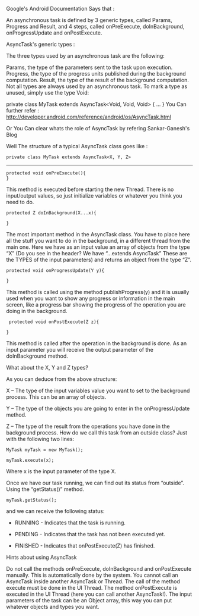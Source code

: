 Google's Android Documentation Says that :

An asynchronous task is defined by 3 generic types, called Params, Progress and Result, and 4 steps, called onPreExecute, doInBackground, onProgressUpdate and onPostExecute.

AsyncTask's generic types :

The three types used by an asynchronous task are the following:

Params, the type of the parameters sent to the task upon execution.
Progress, the type of the progress units published during the background computation.
Result, the type of the result of the background computation.
Not all types are always used by an asynchronous task. To mark a type as unused, simply use the type Void:

 private class MyTask extends AsyncTask<Void, Void, Void> { ... }
You Can further refer : http://developer.android.com/reference/android/os/AsyncTask.html

Or You Can clear whats the role of AsyncTask by refering Sankar-Ganesh's Blog

Well The structure of a typical AsyncTask class goes like :

    private class MyTask extends AsyncTask<X, Y, Z>
  
  ---
  
    protected void onPreExecute(){
    }
This method is executed before starting the new Thread. There is no input/output values, so just initialize variables or whatever you think you need to do.

    protected Z doInBackground(X...x){

    }
The most important method in the AsyncTask class. You have to place here all the stuff you want to do in the background, in a different thread from the main one. Here we have as an input value an array of objects from the type “X” (Do you see in the header? We have “...extends AsyncTask” These are the TYPES of the input parameters) and returns an object from the type “Z”.

    protected void onProgressUpdate(Y y){
     
    }
This method is called using the method publishProgress(y) and it is usually used when you want to show any progress or information in the main screen, like a progress bar showing the progress of the operation you are doing in the background.

     protected void onPostExecute(Z z){
     
    }
This method is called after the operation in the background is done. As an input parameter you will receive the output parameter of the doInBackground method.

What about the X, Y and Z types?

As you can deduce from the above structure:

 X – The type of the input variables value you want to set to the background process. This can be an array of objects.

 Y – The type of the objects you are going to enter in the onProgressUpdate method.

 Z – The type of the result from the operations you have done in the background process.
How do we call this task from an outside class? Just with the following two lines:

    MyTask myTask = new MyTask();

    myTask.execute(x);
Where x is the input parameter of the type X.

Once we have our task running, we can find out its status from “outside”. Using the “getStatus()” method.

    myTask.getStatus();
and we can receive the following status:

* RUNNING - Indicates that the task is running.

* PENDING - Indicates that the task has not been executed yet.

* FINISHED - Indicates that onPostExecute(Z) has finished.

Hints about using AsyncTask

Do not call the methods onPreExecute, doInBackground and onPostExecute manually. This is automatically done by the system.
You cannot call an AsyncTask inside another AsyncTask or Thread. The call of the method execute must be done in the UI Thread.
The method onPostExecute is executed in the UI Thread (here you can call another AsyncTask!).
The input parameters of the task can be an Object array, this way you can put whatever objects and types you want.